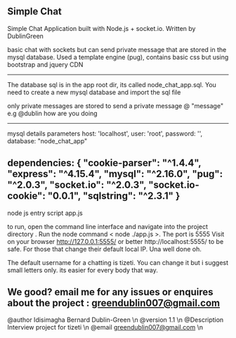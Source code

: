 Simple Chat
---
Simple Chat Application built with Node.js + socket.io. Written by DublinGreen

basic chat with sockets but can send private message that are stored in the mysql database.
Used a template engine (pug), contains basic css but using bootstrap and jquery CDN

-------------------------------------------------------
The database sql is in the app root dir, its called node_chat_app.sql. You need to create a new mysql database and import the sql file

only private messages are stored
to send a private message @<username> "message" e.g @dublin how are you doing

---------------------------------------
mysql details parameters
  host: 'localhost',
  user: 'root',
  password: '',
  database: "node_chat_app"

dependencies: {
	"cookie-parser": "^1.4.4",
	"express": "^4.15.4",
	"mysql": "^2.16.0",
	"pug": "^2.0.3",
	"socket.io": "^2.0.3",
	"socket.io-cookie": "0.0.1",
	"sqlstring": "^2.3.1"
}
-------------------
node js entry script app.js

to run, open the command line interface and navigate into the project directory . Run the node command < node ./app.js >. The port is  5555
Visit on your browser http://127.0.0.1:5555/ or better http://localhost:5555/ to be safe. For those that change their default local IP. Una well done oh.

The default username for a chatting is tizeti. You can change it but i suggest small letters only. its easier for every body that way.

We good?
email me for any issues or enquires about the project : greendublin007@gmail.com
-----------------
@author Idisimagha Bernard Dublin-Green \n
@version 1.1 \n
@Description Interview project for tizeti \n
@email greendublin007@gmail.com \n
